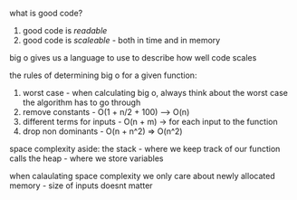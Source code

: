 what is good code?
1. good code is *readable*
2. good code is *scaleable* - both in time and in memory

big o gives us a language to use to describe how well code scales

the rules of determining big o for a given function:
1. worst case - when calculating big o, always think about the worst case the algorithm has to go through
2. remove constants - O(1 + n/2 + 100) --> O(n)
3. different terms for inputs - O(n + m) -> for each input to the function
4. drop non dominants - O(n + n^2) => O(n^2)

space complexity aside:
the stack - where we keep track of our function calls
the heap - where we store variables

when calaulating space complexity we only care about newly allocated memory - size of inputs doesnt matter